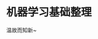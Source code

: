 <!--
 * @Description: 
 * @Version: 1.0
 * @Autor: xihuishaw
 * @Date: 2021-12-11 17:00:03
 * @LastEditors: xihuishaw
 * @LastEditTime: 2021-12-12 01:44:13
-->
# 机器学习基础整理

温故而知新~
